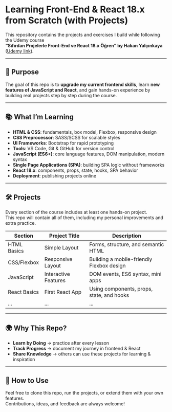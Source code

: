# Learning Front-End & React 18.x from Scratch (with Projects)

This repository contains the projects and exercises I build while following the Udemy course  
**“Sıfırdan Projelerle Front-End ve React 18.x Öğren” by Hakan Yalçınkaya** ([Udemy link](https://www.udemy.com/course/sifirdan-projelerle-javascript-ve-react-ogren/)).

---

## 🎯 Purpose

The goal of this repo is to **upgrade my current frontend skills**, learn **new features of JavaScript and React**, and gain hands-on experience by building real projects step by step during the course.  

---

## 📚 What I’m Learning

- **HTML & CSS**: fundamentals, box model, Flexbox, responsive design  
- **CSS Preprocessor**: SASS/SCSS for scalable styles  
- **UI Frameworks**: Bootstrap for rapid prototyping  
- **Tools**: VS Code, Git & GitHub for version control  
- **JavaScript (ES6+)**: core language features, DOM manipulation, modern syntax  
- **Single Page Applications (SPA)**: building SPA logic without frameworks  
- **React 18.x**: components, props, state, hooks, SPA behavior  
- **Deployment**: publishing projects online  

---

## 🛠 Projects

Every section of the course includes at least one hands-on project.  
This repo will contain all of them, including my personal improvements and extra practice.  

| Section       | Project Title         | Description                                      |
|---------------|----------------------|--------------------------------------------------|
| HTML Basics   | Simple Layout         | Forms, structure, and semantic HTML              |
| CSS/Flexbox   | Responsive Layout     | Building a mobile-friendly Flexbox design        |
| JavaScript    | Interactive Features  | DOM events, ES6 syntax, mini apps               |
| React Basics  | First React App       | Using components, props, state, and hooks       |
| ...           | ...                  | ...                                              |

---

## 🌍 Why This Repo?

- **Learn by Doing** → practice after every lesson  
- **Track Progress** → document my journey in frontend & React  
- **Share Knowledge** → others can use these projects for learning & inspiration  

---

## 🚀 How to Use

Feel free to clone this repo, run the projects, or extend them with your own features.  
Contributions, ideas, and feedback are always welcome!
